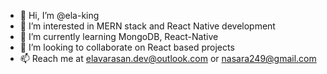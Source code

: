- 👋 Hi, I’m @ela-king
- 👀 I’m interested in MERN stack and React Native development
- 🌱 I’m currently learning MongoDB, React-Native
- 💞️ I’m looking to collaborate on React based projects
- 📫 Reach me at elavarasan.dev@outlook.com or nasara249@gmail.com
